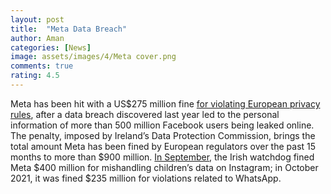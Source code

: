 ```yaml
---
layout: post
title:  "Meta Data Breach"
author: Aman
categories: [News]
image: assets/images/4/Meta cover.png
comments: true
rating: 4.5
---
```


Meta has been hit with a US$275 million fine [for violating European privacy rules](https://www.nytimes.com/2022/11/28/business/meta-fine-eu-privacy.html), after a data breach discovered last year led to the personal information of more than 500 million Facebook users being leaked online. The penalty, imposed by Ireland’s Data Protection Commission, brings the total amount Meta has been fined by European regulators over the past 15 months to more than $900 million. [In September](https://www.linkedin.com/news/story/meta-fined-400-million-over-privacy-5428828/), the Irish watchdog fined Meta $400 million for mishandling children’s data on Instagram; in October 2021, it was fined $235 million for violations related to WhatsApp.



